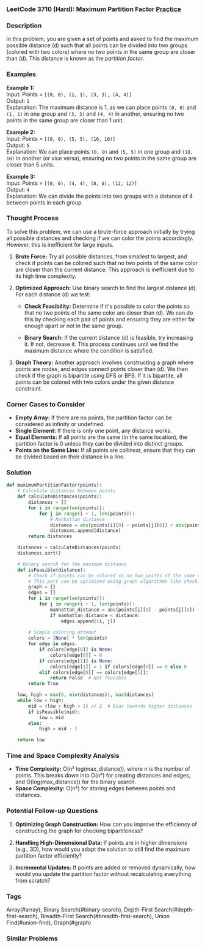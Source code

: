### LeetCode 3710 (Hard): Maximum Partition Factor [Practice](https://leetcode.com/problems/maximum-partition-factor)

### Description

In this problem, you are given a set of points and asked to find the maximum possible distance \(d\) such that all points can be divided into two groups (colored with two colors) where no two points in the same group are closer than \(d\). This distance is known as the *partition factor*.

### Examples

**Example 1:**  
Input: Points = `[(0, 0), (1, 1), (3, 3), (4, 4)]`  
Output: `1`  
Explanation: The maximum distance is 1, as we can place points `(0, 0)` and `(1, 1)` in one group and `(3, 3)` and `(4, 4)` in another, ensuring no two points in the same group are closer than 1 unit.

**Example 2:**  
Input: Points = `[(0, 0), (5, 5), (10, 10)]`  
Output: `5`  
Explanation: We can place points `(0, 0)` and `(5, 5)` in one group and `(10, 10)` in another (or vice versa), ensuring no two points in the same group are closer than 5 units.

**Example 3:**  
Input: Points = `[(0, 0), (4, 4), (8, 8), (12, 12)]`  
Output: `4`  
Explanation: We can divide the points into two groups with a distance of 4 between points in each group.

### Thought Process
To solve this problem, we can use a brute-force approach initially by trying all possible distances and checking if we can color the points accordingly. However, this is inefficient for large inputs.

1. **Brute Force:** Try all possible distances, from smallest to largest, and check if points can be colored such that no two points of the same color are closer than the current distance. This approach is inefficient due to its high time complexity.

2. **Optimized Approach:** Use binary search to find the largest distance \(d\). For each distance \(d\) we test:

   - **Check Feasibility:** Determine if it's possible to color the points so that no two points of the same color are closer than \(d\). We can do this by checking each pair of points and ensuring they are either far enough apart or not in the same group.

   - **Binary Search:** If the current distance \(d\) is feasible, try increasing it. If not, decrease it. This process continues until we find the maximum distance where the condition is satisfied.

3. **Graph Theory:** Another approach involves constructing a graph where points are nodes, and edges connect points closer than \(d\). We then check if the graph is bipartite using DFS or BFS. If it is bipartite, all points can be colored with two colors under the given distance constraint.

### Corner Cases to Consider
- **Empty Array:** If there are no points, the partition factor can be considered as infinity or undefined.
- **Single Element:** If there is only one point, any distance works.
- **Equal Elements:** If all points are the same (in the same location), the partition factor is 0 unless they can be divided into distinct groups.
- **Points on the Same Line:** If all points are collinear, ensure that they can be divided based on their distance in a line.

### Solution
```python
def maximumPartitionFactor(points):
    # Calculate distances between points
    def calculateDistances(points):
        distances = []
        for i in range(len(points)):
            for j in range(i + 1, len(points)):
                # Manhattan distance
                distance = abs(points[i][0] - points[j][0]) + abs(points[i][1] - points[j][1])
                distances.append(distance)
        return distances

    distances = calculateDistances(points)
    distances.sort()

    # Binary search for the maximum distance
    def isFeasible(distance):
        # Check if points can be colored so no two points of the same color are closer than 'distance'
        # This part can be optimized using graph algorithms like checking bipartiteness
        graph = {}
        edges = []
        for i in range(len(points)):
            for j in range(i + 1, len(points)):
                manhattan_distance = abs(points[i][0] - points[j][0]) + abs(points[i][1] - points[j][1])
                if manhattan_distance < distance:
                    edges.append((i, j))
        
        # Simple coloring attempt
        colors = [None] * len(points)
        for edge in edges:
            if colors[edge[0]] is None:
                colors[edge[0]] = 0
            if colors[edge[1]] is None:
                colors[edge[1]] = 1 if colors[edge[0]] == 0 else 0
            elif colors[edge[0]] == colors[edge[1]]:
                return False  # Not feasible
        return True

    low, high = max(0, min(distances)), max(distances)
    while low < high:
        mid = (low + high + 1) // 2  # Bias towards higher distances
        if isFeasible(mid):
            low = mid
        else:
            high = mid - 1

    return low
```

### Time and Space Complexity Analysis

- **Time Complexity:** O(n² log(max_distance)), where n is the number of points. This breaks down into O(n²) for creating distances and edges, and O(log(max_distance)) for the binary search.
- **Space Complexity:** O(n²) for storing edges between points and distances.

### Potential Follow-up Questions

1. **Optimizing Graph Construction:** How can you improve the efficiency of constructing the graph for checking bipartiteness?

2. **Handling High-Dimensional Data:** If points are in higher dimensions (e.g., 3D), how would you adapt the solution to still find the maximum partition factor efficiently?

3. **Incremental Updates:** If points are added or removed dynamically, how would you update the partition factor without recalculating everything from scratch?

### Tags
Array(#array), Binary Search(#binary-search), Depth-First Search(#depth-first-search), Breadth-First Search(#breadth-first-search), Union Find(#union-find), Graph(#graph)

### Similar Problems
